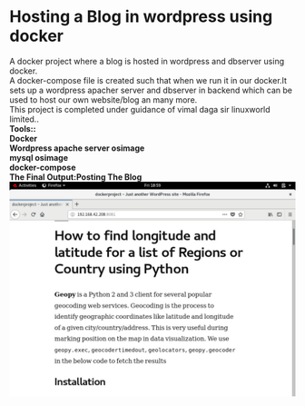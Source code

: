 # Hosting a Blog in wordpress using docker
A docker project where a blog is hosted in wordpress and dbserver using docker.<br>
A docker-compose file is created such that when we run it in our docker.It sets up a wordpress apacher server and dbserver in backend which can be used to host our own website/blog an many more.<br>
This project is completed under guidance of vimal daga sir linuxworld limited..<br>
<strong>Tools::</strong><br>
<b>Docker<b><br>
<b>Wordpress apache server osimage<b><br>
<b>mysql osimage<b><br>
<b>docker-compose<b><br>The Final Output:Posting The Blog
 ![The Final Ouput](https://github.com/deepakkapse/dockerproject/blob/master/outputimages/WhatsApp%20Image%202020-05-08%20at%207.07.38%20PM.jpeg) 
  
